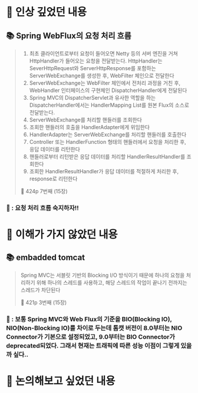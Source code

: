 # 📌 인상 깊었던 내용

## **📚 Spring WebFlux의 요청 처리 흐름**

> 1. 최초 클라이언트로부터 요청이 들어오면 Netty 등의 서버 엔진을 거쳐 HttpHandler가 들어오는 요청을 전달받는다. HttpHandler는 SeverHttpRequest와 ServerHttpResponse를 포함하는 ServerWebExchange를 생성한 후, WebFilter 체인으로 전달한다
> 2. ServerWebExchange는 WebFilter 체인에서 전처리 과정을 거친 후, WebHandler 인터페이스의 구현체인 DispatcherHandler에게 전달된다
> 3. Spring MVC의 DispatcherServlet과 유사한 역할을 하는 DispatcherHandler에서는 HandlerMapping List를 원본 Flux의 소스로 전달받는다. 
> 4. ServerWebExchange를 처리할 핸들러를 조회한다
> 5. 조회한 핸들러의 호출을 HandlerAdapter에게 위임한다
> 6. HandlerAdapter는 ServerWebExchange를 처리할 핸들러를 호출한다
> 7. Controller 또는 HandlerFunction 형태의 핸들러에서 요청을 처리한 후, 응답 데이터를 리턴한다
> 8. 핸들러로부터 리턴받은 응답 데이터를 처리할 HandlerResultHandler를 조회한다
> 9. 조회한 HandlerResultHandler가 응답 데이터를 적절하게 처리한 후, response로 리턴한다
> 
> 📕 424p 7번째 (15장)
> 

### **🧐 : 요청 처리 흐름 숙지하자!!**

# 📌 이해가 가지 않았던 내용

## **📚 embadded tomcat**

> Spring MVC는 서블릿 기반의 Blocking I/O 방식이기 때문에 하나의 요청을 처리하기 위해 하나의 스레드를 사용하고, 해당 스레드의 작업이 끝나기 전까지는 스레드가 차단된다
> 
> 📕 421p 3번째 (15장)
> 

### **🧐 : 보통 Spring MVC와 Web Flux의 기준을 BIO(Blocking IO), NIO(Non-Blocking IO)를 차이로 두는데 톰캣 버전이 8.0부터는 NIO Connector가 기본으로 설정되었고, 9.0부터는 BIO Connector가 deprecated되었다. 그래서 현재는 트래픽에 따른 성능 이점이 그렇게 있을까 싶다..**

# 📌 논의해보고 싶었던 내용
